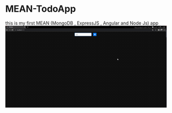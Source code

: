 # MEAN-TodoApp
this is my first MEAN (MongoDB , ExpressJS , Angular and Node Js)  app 
![](https://github.com/Ramy99-dev/MEAN-TodoApp/blob/main/20210702-224553.gif)

